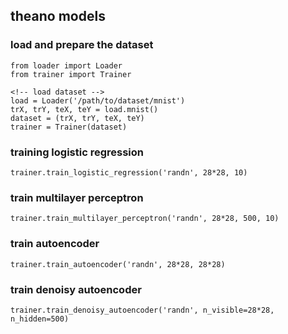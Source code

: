 ## theano models

### load and prepare the dataset

```
from loader import Loader
from trainer import Trainer

<!-- load dataset -->
load = Loader('/path/to/dataset/mnist')
trX, trY, teX, teY = load.mnist()
dataset = (trX, trY, teX, teY)
trainer = Trainer(dataset)
```

### training logistic regression


```
trainer.train_logistic_regression('randn', 28*28, 10)
```

### train multilayer perceptron

```
trainer.train_multilayer_perceptron('randn', 28*28, 500, 10)
```

### train autoencoder

```
trainer.train_autoencoder('randn', 28*28, 28*28)
```

### train denoisy autoencoder

```
trainer.train_denoisy_autoencoder('randn', n_visible=28*28, n_hidden=500)
```
